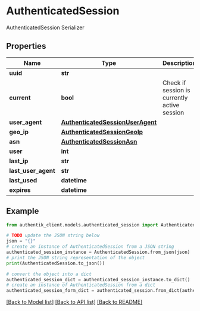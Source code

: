 # AuthenticatedSession

AuthenticatedSession Serializer

## Properties

Name | Type | Description | Notes
------------ | ------------- | ------------- | -------------
**uuid** | **str** |  | [optional] 
**current** | **bool** | Check if session is currently active session | [readonly] 
**user_agent** | [**AuthenticatedSessionUserAgent**](AuthenticatedSessionUserAgent.md) |  | 
**geo_ip** | [**AuthenticatedSessionGeoIp**](AuthenticatedSessionGeoIp.md) |  | 
**asn** | [**AuthenticatedSessionAsn**](AuthenticatedSessionAsn.md) |  | 
**user** | **int** |  | 
**last_ip** | **str** |  | 
**last_user_agent** | **str** |  | [optional] 
**last_used** | **datetime** |  | [readonly] 
**expires** | **datetime** |  | [optional] 

## Example

```python
from authentik_client.models.authenticated_session import AuthenticatedSession

# TODO update the JSON string below
json = "{}"
# create an instance of AuthenticatedSession from a JSON string
authenticated_session_instance = AuthenticatedSession.from_json(json)
# print the JSON string representation of the object
print(AuthenticatedSession.to_json())

# convert the object into a dict
authenticated_session_dict = authenticated_session_instance.to_dict()
# create an instance of AuthenticatedSession from a dict
authenticated_session_form_dict = authenticated_session.from_dict(authenticated_session_dict)
```
[[Back to Model list]](../README.md#documentation-for-models) [[Back to API list]](../README.md#documentation-for-api-endpoints) [[Back to README]](../README.md)


